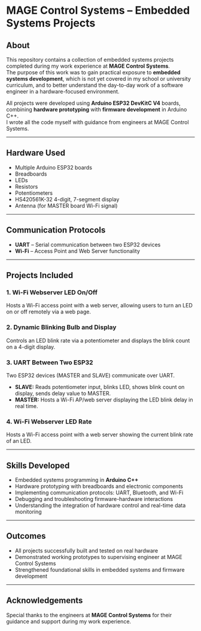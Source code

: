 # MAGE Control Systems – Embedded Systems Projects

## About
This repository contains a collection of embedded systems projects completed during my work experience at **MAGE Control Systems**.  
The purpose of this work was to gain practical exposure to **embedded systems development**, which is not yet covered in my school or university curriculum, and to better understand the day-to-day work of a software engineer in a hardware-focused environment.

All projects were developed using **Arduino ESP32 DevKitC V4** boards, combining **hardware prototyping** with **firmware development** in Arduino C++.  
I wrote all the code myself with guidance from engineers at MAGE Control Systems.

---

## Hardware Used
- Multiple Arduino ESP32 boards
- Breadboards
- LEDs
- Resistors
- Potentiometers
- HS420561K-32 4-digit, 7-segment display
- Antenna (for MASTER board Wi-Fi signal)

---

## Communication Protocols
- **UART** – Serial communication between two ESP32 devices
- **Wi-Fi** – Access Point and Web Server functionality

---

## Projects Included

### 1. Wi-Fi Webserver LED On/Off
Hosts a Wi-Fi access point with a web server, allowing users to turn an LED on or off remotely via a web page.

### 2. Dynamic Blinking Bulb and Display
Controls an LED blink rate via a potentiometer and displays the blink count on a 4-digit display.

### 3. UART Between Two ESP32
Two ESP32 devices (MASTER and SLAVE) communicate over UART.  
- **SLAVE:** Reads potentiometer input, blinks LED, shows blink count on display, sends delay value to MASTER.  
- **MASTER:** Hosts a Wi-Fi AP/web server displaying the LED blink delay in real time.

### 4. Wi-Fi Webserver LED Rate
Hosts a Wi-Fi access point with a web server showing the current blink rate of an LED.

---

## Skills Developed
- Embedded systems programming in **Arduino C++**
- Hardware prototyping with breadboards and electronic components
- Implementing communication protocols: UART, Bluetooth, and Wi-Fi
- Debugging and troubleshooting firmware-hardware interactions
- Understanding the integration of hardware control and real-time data monitoring

---

## Outcomes
- All projects successfully built and tested on real hardware
- Demonstrated working prototypes to supervising engineer at MAGE Control Systems
- Strengthened foundational skills in embedded systems and firmware development

---

## Acknowledgements
Special thanks to the engineers at **MAGE Control Systems** for their guidance and support during my work experience.